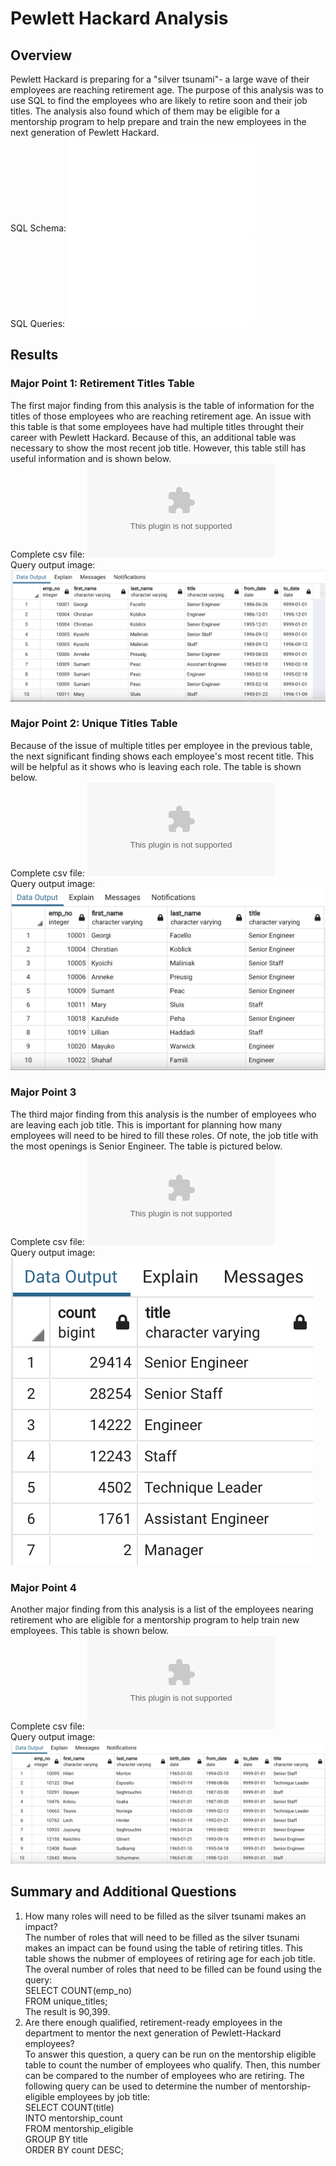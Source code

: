 # Pewlett Hackard Analysis
## Overview
Pewlett Hackard is preparing for a "silver tsunami"- a large wave of their employees are reaching retirement age. The purpose of this analysis was to use SQL to find the employees who are likely to retire soon and their job titles. The analysis also found which of them may be eligible for a mentorship program to help prepare and train the new employees in the next generation of Pewlett Hackard.  
SQL Schema: ![schema](Queries/schema.sql)    
SQL Queries: ![queries](Queries/Employee_Database_Challenge.sql)  
## Results
### Major Point 1: Retirement Titles Table
The first major finding from this analysis is the table of information for the titles of those employees who are reaching retirement age. An issue with this table is that some employees have had multiple titles throught their career with Pewlett Hackard. Because of this, an additional table was necessary to show the most recent job title. However, this table still has useful information and is shown below.  
Complete csv file: ![reitirement_titles](data/reitirement_titles.csv)   
Query output image:  ![image](images/retirement_titles.png)  

### Major Point 2: Unique Titles Table  
Because of the issue of multiple titles per employee in the previous table, the next significant finding shows each employee's most recent title. This will be helpful as it shows who is leaving each role. The table is shown below.  
Complete csv file: ![unique_titles](data/unique_titles.csv)  
Query output image:  ![images](images/unique_titles.png)  

### Major Point 3  
The third major finding from this analysis is the number of employees who are leaving each job title. This is important for planning how many employees will need to be hired to fill these roles. Of note, the job title with the most openings is Senior Engineer. The table is pictured below.  
Complete csv file: ![retiring_titles](data/retiring_titles.csv)   
Query output image: ![image of retiring titles](images/retiring_titles.png)  

### Major Point 4  
Another major finding from this analysis is a list of the employees nearing retirement who are eligible for a mentorship program to help train new employees. This table is shown below.  
Complete csv file: ![mentorship_eligibility](data/mentorship_eligibility.csv)  
Query output image:   ![images](images/mentorship_eligibility.png)   

## Summary and Additional Questions 
1. How many roles will need to be filled as the silver tsunami makes an impact?  
The number of roles that will need to be filled as the silver tsunami makes an impact can be found using the table of retiring titles. This table shows the nubmer of employees of retiring age for each job title. The overal number of roles that need to be filled can be found using the query:  
  SELECT COUNT(emp_no)  
  FROM unique_titles;  
  The result is 90,399.  
2. Are there enough qualified, retirement-ready employees in the department to mentor the next generation of Pewlett-Hackard employees?  
To answer this question, a query can be run on the mentorship eligible table to count the number of employees who qualify. Then, this number can be compared to the number of employees who are retiring. The following query can be used to determine the number of mentorship-eligible employees by job title:  
  SELECT COUNT(title)  
  INTO mentorship_count  
  FROM mentorship_eligible  
  GROUP BY title  
  ORDER BY count DESC;  

